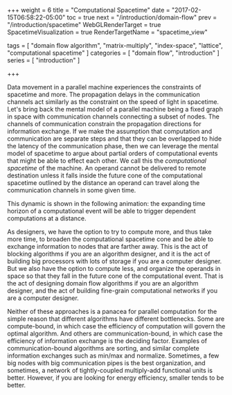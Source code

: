 +++
weight = 6
title = "Computational Spacetime"
date = "2017-02-15T06:58:22-05:00"
toc = true
next = "/introduction/domain-flow"
prev = "/introduction/spacetime"
WebGLRenderTarget = true
SpacetimeVisualization = true
RenderTargetName = "spacetime_view"

tags = [ "domain flow algorithm", "matrix-multiply", "index-space", "lattice", "computational spacetime" ]
categories = [ "domain flow", "introduction" ]
series = [ "introduction" ]

+++

Data movement in a parallel machine experiences the constraints of spacetime and more. The propagation delays
in the communication channels act similarly as the constraint on the speed of light in spacetime. Let's bring back
the mental model of a parallel machine being a fixed graph in space with communication channels connecting a subset
of nodes. The channels of communication constrain the propagation directions for information exchange. If we make
the assumption that computation and communication are separate steps and that they can be overlapped to hide the latency
of the communication phase, then we can leverage the mental model of spacetime to argue about partial orders
of computational events that might be able to effect each other. We call this the _computational spacetime_ of the
machine. An operand cannot be delivered to remote destination unless it falls inside the future cone of the computational
spacetime outlined by the distance an operand can travel along the communication channels in some given time.

This dynamic is shown in the following animation: the expanding time horizon of a computational event will be able
to trigger dependent computations at a distance.

<canvas id="c"></canvas>

<div id="spacetime_view"></div>

As designers, we have the option to try to compute more, and thus take more time, to broaden the computational 
spacetime cone and be able to exchange information to nodes that are farther away. 
This is the act of blocking algorithms if you are an algorithm designer,
and it is the act of building big processors with lots of storage if you are a computer designer. But we also
have the option to compute less, and organize the operands in space so that they fall in the future cone of
the computational event. That is the act of designing domain flow algorithms if you are an algorithm designer, and the
act of building fine-grain computational networks if you are a computer designer. 

Neither of these approaches is a panacea for parallel computation for the simple reason that different algorithms
have different bottlenecks. Some are compute-bound, in which case the efficiency of computation will govern the
optimal algorithm. And others are communication-bound, in which case the efficiency of information exchange is
the deciding factor. Examples of communication-bound algorithms are sorting, and similar complete information
exchanges such as min/max and normalize. Sometimes, a few big nodes with big communication pipes
is the best organization, and sometimes, a network of tightly-coupled multiply-add functional units is better.
However, if you are looking for energy efficiency, smaller tends to be better.

